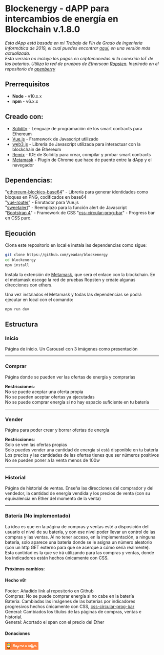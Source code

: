 # Blockenergy - dAPP para intercambios de energía en Blockchain v.1.8.0
*Esta dApp está basada en mi Trabajo de Fin de Grado de Ingeniería Informática de 2019, el cual puedes encontrar [aquí](https://drive.google.com/file/d/1nc4Z30IAWintO9_fmyKp3WAgtheShIaL/view?usp=sharing), en una versión más actualizada.*    
*Esta versión no incluye los pagos en criptomonedas ni la conexión IoT de las baterías. Utiliza la red de pruebas de Etherscan [Ropsten](https://ropsten.etherscan.io/). Inspirado en el repositorio de [openberry](https://github.com/openberry-ac/Auction)*
  
## Prerrequisitos
* **Node** - v10.x.x 
* **npm** - v6.x.x 

## Creado con:
* [Solidity](https://solidity.readthedocs.io/en/v0.6.1/) - Lenguaje de programación de los smart contracts para Ethereum
* [Vue.js](https://vuejs.org/) - Framework de Javascript utilizado
* [web3.js](https://github.com/ethereum/web3.js/) - Librería de Javascript utilizada para interactuar con la blockchain de Ethereum   
* [Remix](https://remix.ethereum.org/) - IDE de Solidity para crear, compilar y probar smart contracts
* [Metamask](https://metamask.io/) - Plugin de Chrome que hace de puente entre la dApp y el navegador   

## Dependencias:
  "[ethereum-blockies-base64](https://https://www.npmjs.com/package/ethereum-blockies-base64)" - Librería para generar identidades como bloques en PNG, codificados en base64   
  "[vue-router](https://router.vuejs.org/)" - Enrutador para Vue.js   
  "[sweetalert](https://sweetalert2.github.io/)" - Reemplazo para la función alert de Javascript  
  "[Bootstrap 4](https://blog.getbootstrap.com/2019/11/28/bootstrap-4-4-1/)" - Framework de CSS 
  "[css-circular-prog-bar](https://tiagobalmeida.github.io/posts/making-a-pure-css-circular-progress-bar.html)" - Progress bar en CSS puro.     


## Ejecución

Clona este repositorio en local e instala las dependencias como sigue:

```bash
git clone https://github.com/yeadan/blockenergy
cd blockenergy
npm install
```
Instala la extensión de [Metamask](https://metamask.io/), que será el enlace con la blockchain. En el metamask escoge la red de pruebas Ropsten y créate algunas direcciones con ethers.

Una vez instalados el Metamask y todas las dependencias se podrá ejecutar en local con el comando:

```bash
npm run dev
```


## Estructura 

### Inicio
Página de inicio. Un Carousel con 3 imágenes como presentación    

---

### Comprar
Página donde se pueden ver las ofertas de energía y comprarlas   

__Restricciones__:   
No se puede aceptar una oferta propia   
No se pueden aceptar ofertas ya ejecutadas   
No se puede comprar energía si no hay espacio suficiente en tu batería    

---
### Vender
Página para poder crear y borrar ofertas de energía  

__Restricciones__:    
Solo se ven las ofertas propias   
Solo puedes vender una cantidad de energía si está disponible en tu batería   
Los precios y las cantidades de las ofertas tienes que ser números  positivos   
No se pueden poner a la venta menos de 100w   

 ---
### Historial

Página de historial de ventas. Enseña las direcciones del comprador y del vendedor, la cantidad de energía vendida y los precios de venta (con su equivalencia en Ether del momento de la venta)   

---
### Batería (No implementado)

La idea es que en la página de compras y ventas esté a disposición del usuario el nivel de su batería, y con ese nivel poder llevar un control de las compras y las ventas. Al no tener acceso, en la implementación, a ninguna batería, solo aparece una batería donde se le asigna un número aleatorio (con un http GET externo para que se acerque a cómo sería realmente). Esta cantidad es la que se irá utilizando para las compras y ventas, donde los indicadores están hechos únicamente con CSS.   
   
#### Próximos cambios:   
  
   
 
#### Hecho v8:   
Footer: Añadido link al repositorio en Github   
Compras: No se puede comprar energía si no cabe en la batería   
Batería: Cambiadas las imágenes de las baterías por indicadores progresivos hechos únicamente con CSS, [css-circular-prog-bar](https://tiagobalmeida.github.io/posts/making-a-pure-css-circular-progress-bar.html)   
General: Cambiados los títulos de las páginas de compras, ventas e historial.    
General: Acortado el span con el precio del Ether   
      
      
#### Donaciones 
   
<a href="https://www.buymeacoffee.com/yeadan" target="_blank"><img src="https://github.com/yeadan/blockenergy/blob/master/public/default-orange.png" alt="Buy Me A Coffee" style="height: 26px !important;width: 109px !important;" ></a>   
